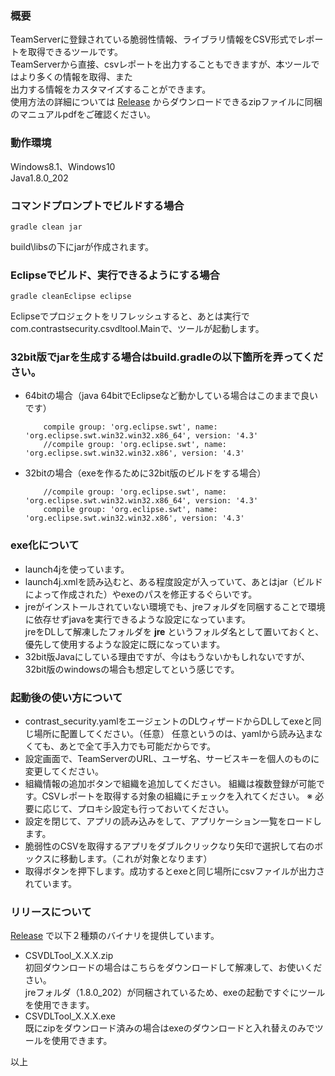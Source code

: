 ### 概要
TeamServerに登録されている脆弱性情報、ライブラリ情報をCSV形式でレポートを取得できるツールです。  
TeamServerから直接、csvレポートを出力することもできますが、本ツールではより多くの情報を取得、また  
出力する情報をカスタマイズすることができます。  
使用方法の詳細については [Release](https://github.com/Contrast-Security-OSS/CSVDLTool/releases) からダウンロードできるzipファイルに同梱のマニュアルpdfをご確認ください。


### 動作環境
Windows8.1、Windows10  
Java1.8.0_202


### コマンドプロンプトでビルドする場合

```
gradle clean jar
```

build\libsの下にjarが作成されます。

### Eclipseでビルド、実行できるようにする場合

```
gradle cleanEclipse eclipse
```

Eclipseでプロジェクトをリフレッシュすると、あとは実行でcom.contrastsecurity.csvdltool.Mainで、ツールが起動します。



### 32bit版でjarを生成する場合はbuild.gradleの以下箇所を弄ってください。

- 64bitの場合（java 64bitでEclipseなど動かしている場合はこのままで良いです）

  ```properties
      compile group: 'org.eclipse.swt', name:   'org.eclipse.swt.win32.win32.x86_64', version: '4.3'
      //compile group: 'org.eclipse.swt', name: 'org.eclipse.swt.win32.win32.x86', version: '4.3'
  ```
- 32bitの場合（exeを作るために32bit版のビルドをする場合）

  ```properties
      //compile group: 'org.eclipse.swt', name:   'org.eclipse.swt.win32.win32.x86_64', version: '4.3'
      compile group: 'org.eclipse.swt', name: 'org.eclipse.swt.win32.win32.x86', version: '4.3'
  ```



### exe化について

- launch4jを使っています。
- launch4j.xmlを読み込むと、ある程度設定が入っていて、あとはjar（ビルドによって作成された）やexeのパスを修正するぐらいです。
- jreがインストールされていない環境でも、jreフォルダを同梱することで環境に依存せずjavaを実行できるような設定になっています。  
  jreをDLして解凍したフォルダを **jre** というフォルダ名として置いておくと、優先して使用するような設定に既になっています。
- 32bit版Javaにしている理由ですが、今はもうないかもしれないですが、32bit版のwindowsの場合も想定してという感じです。



### 起動後の使い方について

- contrast_security.yamlをエージェントのDLウィザードからDLしてexeと同じ場所に配置してください。（任意）
  任意というのは、yamlから読み込まなくても、あとで全て手入力でも可能だからです。
- 設定画面で、TeamServerのURL、ユーザ名、サービスキーを個人のものに変更してください。
- 組織情報の追加ボタンで組織を追加してください。
  組織は複数登録が可能です。CSVレポートを取得する対象の組織にチェックを入れてください。
  ※ 必要に応じて、プロキシ設定も行っておいてください。
- 設定を閉じて、アプリの読み込みをして、アプリケーション一覧をロードします。
- 脆弱性のCSVを取得するアプリをダブルクリックなり矢印で選択して右のボックスに移動します。（これが対象となります）
- 取得ボタンを押下します。成功するとexeと同じ場所にcsvファイルが出力されています。

### リリースについて
[Release](https://github.com/Contrast-Security-OSS/CSVDLTool/releases) で以下２種類のバイナリを提供しています。
- CSVDLTool_X.X.X.zip  
  初回ダウンロードの場合はこちらをダウンロードして解凍して、お使いください。  
  jreフォルダ（1.8.0_202）が同梱されているため、exeの起動ですぐにツールを使用できます。
- CSVDLTool_X.X.X.exe  
  既にzipをダウンロード済みの場合はexeのダウンロードと入れ替えのみでツールを使用できます。


以上
